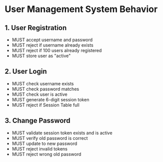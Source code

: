 # User Management System Behavior

## 1. User Registration
- MUST accept username and password
- MUST reject if username already exists
- MUST reject if 100 users already registered
- MUST store user as "active"

## 2. User Login
- MUST check username exists
- MUST check password matches
- MUST check user is active
- MUST generate 6-digit session token
- MUST reject if Session Table full

## 3. Change Password
- MUST validate session token exists and is active
- MUST verify old password is correct
- MUST update to new password
- MUST reject invalid tokens
- MUST reject wrong old password